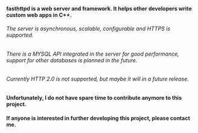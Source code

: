 #### fasthttpd is a web server and framework. It helps other developers write custom web apps in C++. 
###### The server is asynchronous, scalable, configurable and HTTPS is supported. 
###### There is a MYSQL API integrated in the server for good performance, support for other databases is planned in the future. 
###### Currently HTTP 2.0 is not supported, but maybe it will in a future release.

#### Unfortunately, I do not have spare time to contribute anymore to this project.
#### If anyone is interested in further developing this project, please contact me.

